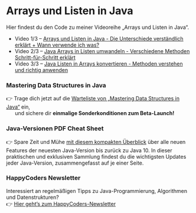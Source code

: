 # Arrays und Listen in Java

Hier findest du den Code zu meiner Videoreihe „Arrays und Listen in Java“.

* Video 1/3 – [Arrays und Listen in Java - Die Unterschiede verständlich erklärt + Wann verwende ich was?](https://www.youtube.com/watch?v=MT5KerZWI1w)
* Video 2/3 – [Java Arrays in Listen umwandeln - Verschiedene Methoden Schritt-für-Schritt erklärt](https://www.youtube.com/watch?v=McrgATn5J7A)
* Video 3/3 – [Java Listen in Arrays konvertieren - Methoden verstehen und richtig anwenden](https://www.youtube.com/watch?v=X3bRol73JWM)

### Mastering Data Structures in Java
👉 Trage dich jetzt auf die [Warteliste von „Mastering Data Structures in Java“](https://www.happycoders.eu/de/mastering-data-structures-warteliste/) ein, 
<br> &nbsp; &nbsp; &nbsp; und sichere dir **einmalige Sonderkonditionen zum Beta-Launch!**

### Java-Versionen PDF Cheat Sheet
👉 Spare Zeit und Mühe [mit diesem kompakten Überblick](https://www.happycoders.eu/de/java-versionen/) über alle neuen Features der neuesten Java-Version bis zurück zu Java 10.
In dieser praktischen und exklusiven Sammlung findest du die wichtigsten Updates jeder Java-Version, zusammengefasst auf je einer Seite.

### HappyCoders Newsletter
Interessiert an regelmäßigen Tipps zu Java-Programmierung, Algorithmen und Datenstrukturen? 
<br>👉 [Hier geht’s zum HappyCoders-Newsletter](http://www.happycoders.eu/de/newsletter/) 
